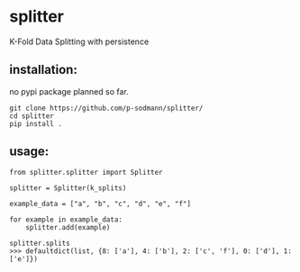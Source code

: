 # splitter
K-Fold Data Splitting with persistence
  
## installation:
  
no pypi package planned so far.  
```
git clone https://github.com/p-sodmann/splitter/
cd splitter
pip install .
```

## usage:

```
from splitter.splitter import Splitter

splitter = Splitter(k_splits)

example_data = ["a", "b", "c", "d", "e", "f"]

for example in example_data:
    splitter.add(example)
    
splitter.splits
>>> defaultdict(list, {8: ['a'], 4: ['b'], 2: ['c', 'f'], 0: ['d'], 1: ['e']})
```
